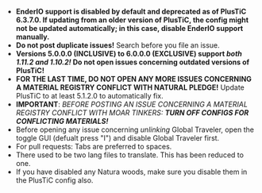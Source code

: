 - **EnderIO support is disabled by default and deprecated as of PlusTiC 6.3.7.0. If updating from an older version of PlusTiC, the config might not be updated automatically; in this case, disable EnderIO support manually.**
- **Do not post duplicate issues!** Search before you file an issue.
- **Versions 5.0.0.0 (INCLUSIVE) to 6.0.0.0 (EXCLUSIVE) support *both 1.11.2 and 1.10.2!* Do not open issues concerning outdated versions of PlusTiC!**
- **FOR THE LAST TIME, DO NOT OPEN ANY MORE ISSUES CONCERNING A MATERIAL REGISTRY CONFLICT WITH NATURAL PLEDGE!** Update PlusTiC to at least 5.1.2.0 to automatically fix.
- **IMPORTANT**: *BEFORE POSTING AN ISSUE CONCERNING A MATERIAL REGISTRY CONFLICT WITH MOAR TINKERS:* ***TURN OFF CONFIGS FOR CONFLICTING MATERIALS!***
- Before opening any issue concerning _unlinking_ Global Traveler, open the toggle GUI (defualt press "I") and disable Global Traveler first.
- For pull requests: Tabs are preferred to spaces.
- There used to be two lang files to translate. This has been reduced to one.
- If you have disabled any Natura woods, make sure you disable them in the PlusTiC config also.
